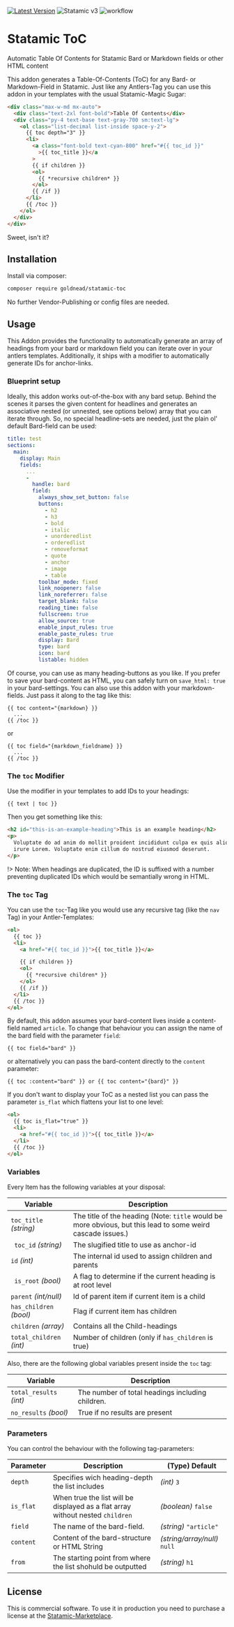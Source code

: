 [![Latest Version](https://img.shields.io/github/v/release/goldnead/statamic-toc?style=flat-square)](https://github.com/goldnead/statamic-toc/releases)
![Statamic v3](https://img.shields.io/badge/Statamic-3+-FF269E)
![workflow](https://github.com/goldnead/statamic-toc/actions/workflows/tests.yaml/badge.svg)

# Statamic ToC

Automatic Table Of Contents for Statamic Bard or Markdown fields or other HTML content

This addon generates a Table-Of-Contents (ToC) for any Bard- or Markdown-Field in Statamic. Just like any Antlers-Tag you can use this addon in your templates with the usual Statamic-Magic Sugar:

```html
<div class="max-w-md mx-auto">
  <div class="text-2xl font-bold">Table Of Contents</div>
  <div class="py-4 text-base text-gray-700 sm:text-lg">
    <ol class="list-decimal list-inside space-y-2">
      {{ toc depth="3" }}
      <li>
        <a class="font-bold text-cyan-800" href="#{{ toc_id }}"
          >{{ toc_title }}</a
        >
        {{ if children }}
        <ol>
          {{ *recursive children* }}
        </ol>
        {{ /if }}
      </li>
      {{ /toc }}
    </ol>
  </div>
</div>
```

Sweet, isn't it?

## Installation

Install via composer:

```bash
composer require goldnead/statamic-toc
```

No further Vendor-Publishing or config files are needed.

## Usage

This Addon provides the functionality to automatically generate an array of headings from your bard or markdown field you can iterate over in your antlers templates.
Additionally, it ships with a modifier to automatically generate IDs for anchor-links.

### Blueprint setup

Ideally, this addon works out-of-the-box with any bard setup. Behind the scenes it parses the given
content for headlines and generates an associative nested (or unnested, see options below) array that you can iterate through.
So, no special headline-sets are needed, just the plain ol' default Bard-field can be used:

```yaml
title: test
sections:
  main:
    display: Main
    fields:
      ...
      -
        handle: bard
        field:
          always_show_set_button: false
          buttons:
            - h2
            - h3
            - bold
            - italic
            - unorderedlist
            - orderedlist
            - removeformat
            - quote
            - anchor
            - image
            - table
          toolbar_mode: fixed
          link_noopener: false
          link_noreferrer: false
          target_blank: false
          reading_time: false
          fullscreen: true
          allow_source: true
          enable_input_rules: true
          enable_paste_rules: true
          display: Bard
          type: bard
          icon: bard
          listable: hidden

```

Of course, you can use as many heading-buttons as you like.
If you prefer to save your bard-content as HTML, you can safely turn on `save_html: true` in your bard-settings.
You can also use this addon with your markdown-fields. Just pass it along to the tag like this:

```
{{ toc content="{markdown} }}
  ...
{{ /toc }}
```

or

```
{{ toc field="{markdown_fieldname} }}
  ...
{{ /toc }}
```

### The `toc` Modifier

Use the modifier in your templates to add IDs to your headings:

```
{{ text | toc }}
```

Then you get something like this:

```html
<h2 id="this-is-an-example-heading">This is an example heading</h2>
<p>
  Voluptate do ad anim do mollit proident incididunt culpa ex quis aliquip et
  irure Lorem. Voluptate enim cillum do nostrud eiusmod deserunt.
</p>
```

!> Note: When headings are duplicated, the ID is suffixed with a number preventing duplicated IDs which would be semantially wrong in HTML.

### The `toc` Tag

You can use the `toc`-Tag like you would use any recursive tag (like the `nav` Tag) in your Antler-Templates:

```html
<ol>
  {{ toc }}
  <li>
    <a href="#{{ toc_id }}">{{ toc_title }}</a>

    {{ if children }}
    <ol>
      {{ *recursive children* }}
    </ol>
    {{ /if }}
  </li>
  {{ /toc }}
</ol>
```

By default, this addon assumes your bard-content lives inside a content-field
named `article`. To change that behaviour you can assign the name of the bard field with the parameter `field`:

`{{ toc field="bard" }}`

or alternatively you can pass the bard-content directly to the `content` parameter:

`{{ toc :content="bard" }} or {{ toc content="{bard}" }}`

If you don't want to display your ToC as a nested list you can pass the parameter `is_flat` which flattens your list to one level:

```html
<ol>
  {{ toc is_flat="true" }}
  <li>
    <a href="#{{ toc_id }}">{{ toc_title }}</a>
  </li>
  {{ /toc }}
</ol>
```

### Variables

Every Item has the following variables at your disposal:

| Variable                 | Description                                                                                                 |
| ------------------------ | ----------------------------------------------------------------------------------------------------------- |
| `toc_title` _(string)_   | The title of the heading (Note: `title` would be more obvious, but this lead to some weird cascade issues.) |
| ` toc_id` _(string)_     | The slugified title to use as anchor-id                                                                     |
| `id` _(int)_               | The internal id used to assign children and parents                                                         |
| ` is_root` _(bool)_      | A flag to determine if the current heading is at root level                                                 |
| `parent` _(int/null)_    | Id of parent item if current item is a child                                                                |
| `has_children` _(bool)_  | Flag if current item has children                                                                           |
| `children` _(array)_     | Contains all the Child-headings                                                                             |
| `total_children` _(int)_ | Number of children (only if `has_children` is true)                                                         |

Also, there are the following global variables present inside the `toc` tag:

| Variable                | Description                                      |
| ----------------------- | ------------------------------------------------ |
| `total_results` _(int)_ | The number of total headings including children. |
| `no_results` _(bool)_   | True if no results are present                   |

### Parameters

You can control the behaviour with the following tag-parameters:

| Parameter | Description                                                                    | (Type) Default               |
| --------- | ------------------------------------------------------------------------------ | ---------------------------- |
| `depth`   | Specifies wich heading-depth the list includes                                 | _(int)_ `3`                  |
| `is_flat` | When true the list will be displayed as a flat array without nested `children` | _(boolean)_ `false`          |
| `field`   | The name of the bard-field.                                                    | _(string)_ `"article"`       |
| `content` | Content of the bard-structure or HTML String                                   | _(string/array/null)_ `null` |
| `from`    | The starting point from where the list shohuld be outputted                    | _(string)_ `h1`              |

## License

This is commercial software. To use it in production you need to purchase a license at the [Statamic-Marketplace](https://statamic.com/addons).
